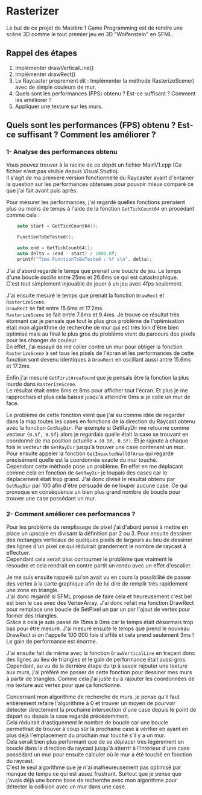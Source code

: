 # Rasterizer

Le but de ce projet de Mastère 1 Game Programming est de rendre une scène 3D comme le tout premier jeu en 3D "Wolfenstein" en SFML.

## Rappel des étapes
1. Implémenter drawVerticalLine()
2. Implémenter drawRect()
3. Le Raycaster proprement dit : Implémenter la méthode RasterizeScene() avec de simple couleurs de mur.
4. Quels sont les performances (FPS) obtenu ? Est-ce suffisant ? Comment les améliorer ?
5. Appliquer une texture sur les murs.
  
  
  
## Quels sont les performances (FPS) obtenu ? Est-ce suffisant ? Comment les améliorer ?  
  
### 1- Analyse des performances obtenu
  
Vous pouvez trouver à la racine de ce dépôt un fichier MainV1.cpp (Ce fichier n'est pas visible depuis Visual Studio).  
Il s'agit de ma première version fonctionnelle du Raycaster avant d'entamer la question sur les performances obtenues pour pouvoir mieux comparé ce que j'ai fait avant puis après.  
  
Pour mesurer les performances, j'ai regardé quelles fonctions prenaient plus ou moins de temps à l'aide de la fonction `GetTickCount64` en procédant comme cela :

```cpp
    auto start = GetTickCount64();

    FunctionToBeTested();

    auto end = GetTickCount64();
    auto delta = (end - start) / 1000.0f;
    printf("Time FunctionToBeTested : %f s\n", delta);
```

J'ai d'abord regardé le temps que prenait une boucle de jeu. Le temps d'une boucle oscille entre 25ms et 26.6ms ce qui est catastrophique.  
C'est tout simplement injouable de jouer à un jeu avec 4fps seulement.  

J'ai ensuite mesuré le temps que prenait la fonction `DrawRect` et `RasterizeScene`.  
`DrawRect` se fait entre 15.6ms et 17.2ms.  
`RasterizeScene` se fait entre 7.8ms et 9.4ms. 
Je trouve ce résultat très étonnant car je pensais que tout le plus gros problème de l'optimisation était mon algorithme de recherche de mur qui est très loin d'être bien optimisé mais au final le plus gros du problème vient du parcours des pixels pour les changer de couleur.  
En effet, j'ai essayé de me coller contre un mur pour obliger la fonction `RasterizeScene` à set tous les pixels de l'écran et les performances de cette fonction sont devenu identiques à `DrawRect` en oscillant aussi antre 15.6ms et 17.2ms.  
  
Enfin j'ai mesuré `GetFirstAreaFound` que je pensais être la fonction la plus lourde dans `RasterizeScene`.  
Le résultat était entre 6ms et 8ms pour afficher tout l'écran. Et plus je me rapprochais et plus cela baissé jusqu'à atteindre 0ms si je colle un mur de face.
 
Le problème de cette fonction vient que j'ai eu comme idée de regarder dans la map toutes les cases en fonctions de la direction du Raycast obtenu avec la fonction `GetRayDir`. Par exemple si GetRayDir me retourne comme vecteur `{0.5f, 0.5f}` alors je regardais quelle était la case se trouvant en  coordonné de ma position actuelle + `(0.5f, 0.5f)`. Et je rajoute à chaque fois le vecteur de `GetRayDir` jusqu'à trouver une case contenant un mur. Pour ensuite appeler la fonction `GetImpactedWallOfArea` qui regarde précisément quelle est la coordonnée exacte du mur touché.  
Cependant cette méthode pose un problème. En effet en me déplaçant comme cela en fonction de `GetRayDir` je loupais des cases car le déplacement était trop grand. 
J'ai donc divisé le résultat obtenu par `GetRayDir` par 100 afin d'être persuadé de ne louper aucune case. Ce qui provoque en conséquence un bien plus grand nombre de boucle pour trouver une case possédant un mur.  
  
### 2- Comment améliorer ces performances ?

Pour les problème de remplissage de pixel j'ai d'abord pensé à mettre en place un upscale en divisant la définition par 2 ou 3. Pour ensuite dessiner des rectanges verticaux de quelques pixels de largeurs au lieu de dessiner des lignes d'un pixel ce qui réduirait grandement le nombre de raycast à effectuer.  
Cependant cela serait plus contourner le problème que vraiment le résoudre et cela rendrait en contre partit un rendu avec un effet d'escalier.  
  
Je me suis ensuite rappelé qu'on avait vu en cours la possibilité de passer des vertex à la carte graphique afin de lui dire de remplir très rapidement une zone en triangle.  
J'ai donc regardé si SFML propose de faire cela et heureusement c'est bel est bien le cas avec des VertexArray.
J'ai donc refait ma fonction DrawRect pour remplace une boucle de SetPixel un par un par l'ajout de vertex pour former des triangles.   
Grâce à cela je suis passé de 15ms à 0ms car le temps était désormais trop bas pour être mesuré.
J'ai mesuré ensuite le temps que prend le nouveau DrawRect si on l'appelle 100 000 fois d'affilé et cela prend seulement 3ms ! Le gain de performance est énorme.   
   
J'ai ensuite fait de même avec la fonction `DrawVerticalLine` en traçant donc des lignes au lieu de triangles et le gain de performance était aussi gros. Cependant, au vu de la dernière étape du tp à savoir rajouter une texture aux murs, j'ai préféré me passer de cette fonction pour dessiner mes murs à partir de triangles. Comme cela j'ai juste eu à rajouter les coordonnées de ma texture aux vertex pour que ça fonctionne.  
  
  
Concernant mon algorithme de recherche de murs, je pense qu'il faut entièrement refaire l'algorithme à 0 et trouver un moyen de pourvoir détecter directement la prochaine intersection d'une case depuis le point de départ ou depuis la case regardé précédemment.     
Cela réduirait drastiquement le nombre de boucle car une boucle permettrait de trouver à coup sûr la prochaine case à vérifier en ayant en plus déjà l'emplacement du prochain mur touché s'il y a un mur.    
Cela serait bien plus performant que de se déplacer très légèrement en boucle dans la direction du raycast jusqu'à atterrir à l'intérieur d'une case possédant un mur pour ensuite calculer où le mur a été touché en fonction du raycast.  
C'est le seul algorithme que je n'ai malheureusement pas optimisé par manque de temps ce qui est assez frustrant.
Surtout que je pense que j'avais déjà une bonne base de recherche avec mon algorithme pour détecter la collision avec un mur dans une case.  